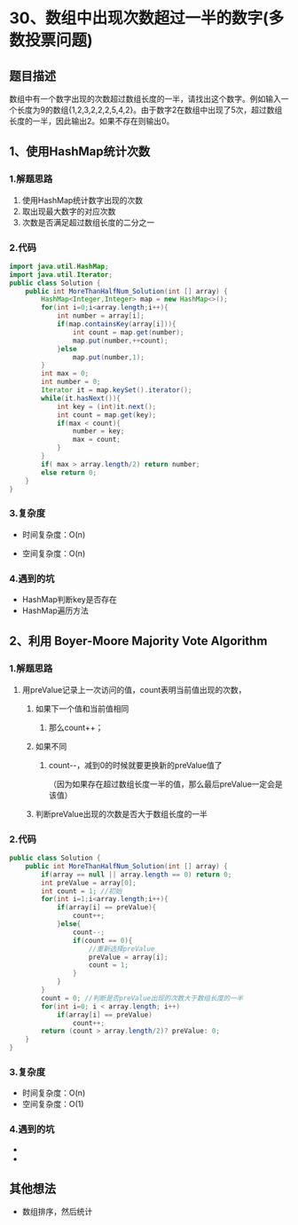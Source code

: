 # 30、数组中出现次数超过一半的数字(多数投票问题)

## 题目描述

数组中有一个数字出现的次数超过数组长度的一半，请找出这个数字。例如输入一个长度为9的数组{1,2,3,2,2,2,5,4,2}。由于数字2在数组中出现了5次，超过数组长度的一半，因此输出2。如果不存在则输出0。

## 1、使用HashMap统计次数

### 1.解题思路

1. 使用HashMap统计数字出现的次数
2. 取出现最大数字的对应次数
3. 次数是否满足超过数组长度的二分之一

### 2.代码

```java
import java.util.HashMap;
import java.util.Iterator;
public class Solution {
    public int MoreThanHalfNum_Solution(int [] array) {
        HashMap<Integer,Integer> map = new HashMap<>();
        for(int i=0;i<array.length;i++){
            int number = array[i];
            if(map.containsKey(array[i])){
                int count = map.get(number);
                map.put(number,++count);
            }else  
                map.put(number,1);
        } 
        int max = 0;
        int number = 0;
        Iterator it = map.keySet().iterator();
        while(it.hasNext()){
            int key = (int)it.next();
            int count = map.get(key);
            if(max < count){
                number = key;
                max = count;
            }
        }
        if( max > array.length/2) return number;
        else return 0;
    }
}
```

### 3.复杂度

* 时间复杂度：O(n)

* 空间复杂度：O(n)

### 4.遇到的坑

* HashMap判断key是否存在
* HashMap遍历方法

## 2、利用 Boyer-Moore Majority Vote Algorithm

### 1.解题思路

1. 用preValue记录上一次访问的值，count表明当前值出现的次数，

   1. 如果下一个值和当前值相同

      1. 那么count++；

   2. 如果不同

      1. count--，减到0的时候就要更换新的preValue值了

         （因为如果存在超过数组长度一半的值，那么最后preValue一定会是该值）

   3. 判断preValue出现的次数是否大于数组长度的一半


### 2.代码

```java
public class Solution {
    public int MoreThanHalfNum_Solution(int [] array) {
        if(array == null || array.length == 0) return 0;
        int preValue = array[0];
        int count = 1; //初始
        for(int i=1;i<array.length;i++){
            if(array[i] == preValue){
                count++;
            }else{
                count--;
                if(count == 0){
                    //重新选择preValue
                    preValue = array[i];
                    count = 1;
                }
            }
        }
        count = 0; //判断是否preValue出现的次数大于数组长度的一半
        for(int i=0; i < array.length; i++)
            if(array[i] == preValue)
                count++;
        return (count > array.length/2)? preValue: 0;
    }
}
```

### 3.复杂度

- 时间复杂度：O(n)
- 空间复杂度：O(1)

### 4.遇到的坑

- 
- 

## 其他想法

* 数组排序，然后统计